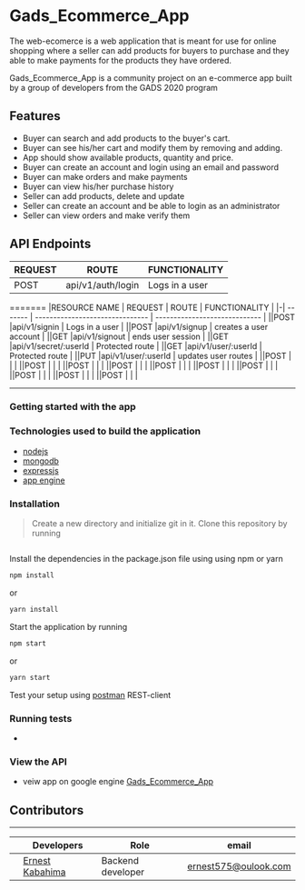 # Gads_Ecommerce_App

The web-ecomerce is a web application that is meant for use for online shopping where a seller can add products for buyers to purchase and they able to make payments for the products they have ordered.

Gads_Ecommerce_App is a community project on an e-commerce app built by a group of developers from the GADS 2020 program

## Features
- Buyer can search and add products to the buyer's cart.
- Buyer can see his/her cart and modify them by removing and adding. 
- App should show available products, quantity and price.
- Buyer can create an account and login using an email and password
- Buyer can make orders and make payments 
- Buyer can view his/her purchase history
- Seller can add products, delete and update
- Seller can create an account and be able to login as an administrator
- Seller can view orders and make verify them


## API Endpoints

| REQUEST | ROUTE                           | FUNCTIONALITY                 |
| ------- | ------------------------------- | ----------------------------- |
| POST    | api/v1/auth/login               | Logs in a user                |

=======
|RESOURCE NAME | REQUEST | ROUTE                           | FUNCTIONALITY                 |
|-| ------- | ------------------------------- | ----------------------------- |
||POST     |api/v1/signin               | Logs in a user                |
||POST     |api/v1/signup               | creates a user account        |
||GET      |api/v1/signout              | ends user session             |
||GET      |api/v1/secret/:userId            | Protected route               |
||GET      |api/v1/user/:userId              | Protected route               |
||PUT      |api/v1/user/:userId              | updates user routes           |
||POST      |            | |
||POST      |            | |
||POST      |            | |
||POST      |            | |
||POST      |            | |
||POST      |            | |
||POST      |            | |
||POST      |            | |
||POST      |            | |
||POST      |            | |

-----------------------------------------------------------------------------


### Getting started with the app

### Technologies used to build the application

-   [nodejs ](link)
-   [mongodb](link)
-   [expressjs](link)
-   [app engine]()


### Installation

 > Create a new directory and initialize git in it. Clone this repository by running

```sh

```
Install the dependencies in the package.json file using using npm or yarn

```sh
npm install 
```
or 
```sh
yarn install 
```


Start the application by running

```sh
npm start
```
or 
```sh
yarn start
```

Test your setup using [postman](www.getpostman.com) REST-client

### Running tests

-  

### View the API 
- veiw app on google engine 
[Gads_Ecommerce_App]()
## Contributors 
***  
|| Developers | Role |email|
|--|-----------|------|-----|
||[Ernest Kabahima]( www.github.com/kabahima) |Backend developer |ernest575@oulook.com |
